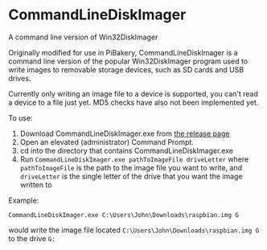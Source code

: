 # CommandLineDiskImager
A command line version of Win32DiskImager

Originally modified for use in PiBakery, CommandLineDiskImager is a command line version of the popular Win32DiskImager program used to write images to removable storage devices, such as SD cards and USB drives.

Currently only writing an image file to a device is supported, you can't read a device to a file just yet. MD5 checks have also not been implemented yet.

To use:

1. Download CommandLineDiskImager.exe from [the release page](https://github.com/davidferguson/CommandLineDiskImager/releases/latest)
2. Open an elevated (administrator) Command Prompt.
3. cd into the directory that contains CommandLineDiskImager.exe
4. Run `CommandLineDiskImager.exe pathToImageFile driveLetter` where `pathToImageFile` is the path to the image file you want to write, and `driveLetter` is the single letter of the drive that you want the image written to

Example:

`CommandLineDiskImager.exe C:\Users\John\Downloads\raspbian.img G`

would write the image file located `C:\Users\John\Downloads\raspbian.img G` to the drive `G:`
